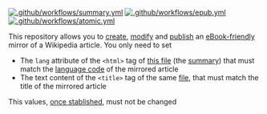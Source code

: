 [![.github/workflows/summary.yml](../../actions/workflows/summary.yml/badge.svg)](../../actions/workflows/summary.yml)
[![.github/workflows/epub.yml](../../actions/workflows/epub.yml/badge.svg)](../../actions/workflows/epub.yml)
[![.github/workflows/atomic.yml](../../actions/workflows/atomic.yml/badge.svg)](../../actions/workflows/atomic.yml)

This repository allows you to [create](), [modify]() and [publish]() an [eBook-friendly]() mirror of a Wikipedia article. You only need to set
* The `lang` attribute of the `<html>` tag of [this file](../../tree/main/editable/excerpt.html) (the [summary](https://ebookipedia.github.io/summary)) that must match the [language code](https://ebookipedia.github.io/lang) of the mirrored article
* The text content of the `<title>` tag of the same [file](../../edit/main/editable/summary.html), that must match the title of the mirrored article

This values, [once stablished](), must not be changed
